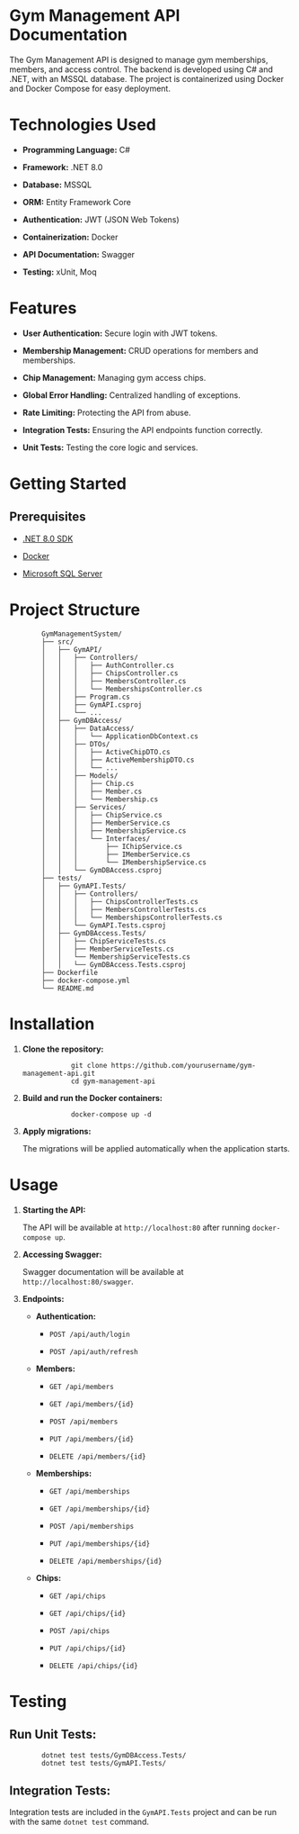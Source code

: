 
# Gym Management API Documentation

The Gym Management API is designed to manage gym memberships, members,
and access control. The backend is developed using C# and .NET, with an
MSSQL database. The project is containerized using Docker and Docker
Compose for easy deployment.

# Technologies Used 

-   **Programming Language:** C#

-   **Framework:** .NET 8.0

-   **Database:** MSSQL

-   **ORM:** Entity Framework Core

-   **Authentication:** JWT (JSON Web Tokens)

-   **Containerization:** Docker

-   **API Documentation:** Swagger

-   **Testing:** xUnit, Moq

# Features 

-   **User Authentication:** Secure login with JWT tokens.

-   **Membership Management:** CRUD operations for members and
    memberships.

-   **Chip Management:** Managing gym access chips.

-   **Global Error Handling:** Centralized handling of exceptions.

-   **Rate Limiting:** Protecting the API from abuse.

-   **Integration Tests:** Ensuring the API endpoints function
    correctly.

-   **Unit Tests:** Testing the core logic and services.

# Getting Started 

## Prerequisites 

-   [.NET 8.0 SDK](https://dotnet.microsoft.com/download/dotnet/8.0)

-   [Docker](https://www.docker.com/)

-   [Microsoft SQL
    Server](https://www.microsoft.com/en-us/sql-server/sql-server-downloads)

# Project Structure 

            GymManagementSystem/
            ├── src/
            │   ├── GymAPI/
            │   │   ├── Controllers/
            │   │   │   ├── AuthController.cs
            │   │   │   ├── ChipsController.cs
            │   │   │   ├── MembersController.cs
            │   │   │   └── MembershipsController.cs
            │   │   ├── Program.cs
            │   │   ├── GymAPI.csproj
            │   │   └── ...
            │   ├── GymDBAccess/
            │   │   ├── DataAccess/
            │   │   │   └── ApplicationDbContext.cs
            │   │   ├── DTOs/
            │   │   │   ├── ActiveChipDTO.cs
            │   │   │   ├── ActiveMembershipDTO.cs
            │   │   │   └── ...
            │   │   ├── Models/
            │   │   │   ├── Chip.cs
            │   │   │   ├── Member.cs
            │   │   │   └── Membership.cs
            │   │   ├── Services/
            │   │   │   ├── ChipService.cs
            │   │   │   ├── MemberService.cs
            │   │   │   ├── MembershipService.cs
            │   │   │   └── Interfaces/
            │   │   │       ├── IChipService.cs
            │   │   │       ├── IMemberService.cs
            │   │   │       └── IMembershipService.cs
            │   │   └── GymDBAccess.csproj
            ├── tests/
            │   ├── GymAPI.Tests/
            │   │   ├── Controllers/
            │   │   │   ├── ChipsControllerTests.cs
            │   │   │   ├── MembersControllerTests.cs
            │   │   │   └── MembershipsControllerTests.cs
            │   │   └── GymAPI.Tests.csproj
            │   ├── GymDBAccess.Tests/
            │   │   ├── ChipServiceTests.cs
            │   │   ├── MemberServiceTests.cs
            │   │   └── MembershipServiceTests.cs
            │   │   └── GymDBAccess.Tests.csproj
            ├── Dockerfile
            ├── docker-compose.yml
            └── README.md

# Installation 

1.  **Clone the repository:**

                    git clone https://github.com/yourusername/gym-management-api.git
                    cd gym-management-api

2.  **Build and run the Docker containers:**

                    docker-compose up -d

3.  **Apply migrations:**

    The migrations will be applied automatically when the application
    starts.

# Usage 

1.  **Starting the API:**

    The API will be available at `http://localhost:80` after running
    `docker-compose up`.

2.  **Accessing Swagger:**

    Swagger documentation will be available at
    `http://localhost:80/swagger`.

3.  **Endpoints:**

    -   **Authentication:**

        -   `POST /api/auth/login`

        -   `POST /api/auth/refresh`

    -   **Members:**

        -   `GET /api/members`

        -   `GET /api/members/{id}`

        -   `POST /api/members`

        -   `PUT /api/members/{id}`

        -   `DELETE /api/members/{id}`

    -   **Memberships:**

        -   `GET /api/memberships`

        -   `GET /api/memberships/{id}`

        -   `POST /api/memberships`

        -   `PUT /api/memberships/{id}`

        -   `DELETE /api/memberships/{id}`

    -   **Chips:**

        -   `GET /api/chips`

        -   `GET /api/chips/{id}`

        -   `POST /api/chips`

        -   `PUT /api/chips/{id}`

        -   `DELETE /api/chips/{id}`

# Testing

## Run Unit Tests: 

            dotnet test tests/GymDBAccess.Tests/
            dotnet test tests/GymAPI.Tests/

## Integration Tests: 

Integration tests are included in the `GymAPI.Tests` project and can be
run with the same `dotnet test` command.

